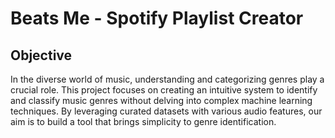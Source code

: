 # Beats Me - Spotify Playlist Creator

## Objective
In the diverse world of music, understanding and categorizing genres play a crucial role. This project focuses on creating an intuitive system to identify and classify music genres without delving into complex machine learning techniques. By leveraging curated datasets with various audio features, our aim is to build a tool that brings simplicity to genre identification.
